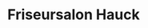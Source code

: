 ---
title: "Friseursalon Hauck"
url: /bad-neustadt-an-der-saale/friseursalon-hauck/
shop: Friseur
---